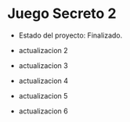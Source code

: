 <h1>  Juego Secreto 2 </h1>

- Estado del proyecto: Finalizado.

- actualizacion 2

- actualizacion 3



- actualizacion 4

- actualizacion 5

- actualizacion 6